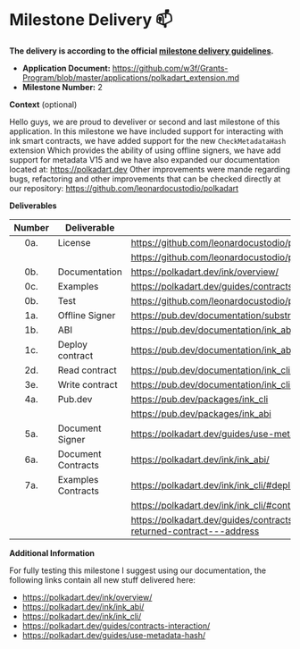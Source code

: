 # Milestone Delivery :mailbox:

**The delivery is according to the official [milestone delivery guidelines](https://github.com/w3f/Grants-Program/blob/master/docs/Support%20Docs/milestone-deliverables-guidelines.md).**  

* **Application Document:** https://github.com/w3f/Grants-Program/blob/master/applications/polkadart_extension.md
* **Milestone Number:** 2

**Context** (optional)

Hello guys, we are proud to develiver or second and last milestone of this application.
In this milestone we have included support for interacting with ink smart contracts, we have added support for the new `CheckMetadataHash` extension
Which provides the ability of using offline signers, we have add support for metadata V15 and we have also expanded our documentation located at: https://polkadart.dev
Other improvements were mande regarding bugs, refactoring and other improvements that can be checked directly at our repository: https://github.com/leonardocustodio/polkadart

**Deliverables**

| Number | Deliverable        | Link |
|:------:|--------------------|-------------------------------------------------------------------------------------------------------------------|
|  0a.   | License            | https://github.com/leonardocustodio/polkadart/blob/main/packages/ink_abi/LICENSE                                  |
|        |                    | https://github.com/leonardocustodio/polkadart/blob/main/packages/ink_cli/LICENSE                                  |
|  0b.   | Documentation      | https://polkadart.dev/ink/overview/                                                                               |
|  0c.   | Examples           | https://polkadart.dev/guides/contracts-interaction/                                                               | 
|  0b.   | Test               | https://github.com/leonardocustodio/polkadart/blob/main/packages/ink_abi/test/erc_20_v5_test.dart                 |
|  1a.   | Offline Signer     | https://pub.dev/documentation/substrate_metadata/latest/metadata_merkleize/                                       |
|  1b.   | ABI                | https://pub.dev/documentation/ink_abi/latest/ink_abi/                                                             |
|  1c.   | Deploy contract    | https://pub.dev/documentation/ink_abi/latest/ink_abi/                                                             |
|  2d.   | Read contract      | https://pub.dev/documentation/ink_cli/latest/ink_cli/                                                             |
|  3e.   | Write contract     | https://pub.dev/documentation/ink_cli/latest/ink_cli/                                                             |
|  4a.   | Pub.dev            | https://pub.dev/packages/ink_cli                                                                                  |
|        |                    | https://pub.dev/packages/ink_abi                                                                                  |
|  5a.   | Document Signer    | https://polkadart.dev/guides/use-metadata-hash/                                                                   |
|  6a.   | Document Contracts | https://polkadart.dev/ink/ink_abi/                                                                                |
|  7a.   | Examples Contracts | https://polkadart.dev/ink/ink_cli/#deploying-contracts                                                            |
|        |                    | https://polkadart.dev/ink/ink_cli/#contract-interaction                                                           |
|        |                    | https://polkadart.dev/guides/contracts-interaction/#create-a-contract-object-from-the-returned-contract---address |

**Additional Information**

For fully testing this milestone I suggest using our documentation, the following links contain all new stuff delivered here:
- https://polkadart.dev/ink/overview/
- https://polkadart.dev/ink/ink_abi/
- https://polkadart.dev/ink/ink_cli/
- https://polkadart.dev/guides/contracts-interaction/
- https://polkadart.dev/guides/use-metadata-hash/
